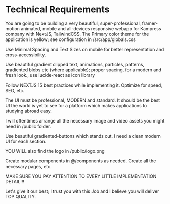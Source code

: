 # Technical Requirements

You are going to be building a very beautiful, super-professional, framer-motion animated, mobile and all-devices responsive webapp for Kampress company with NextJS, TailwindCSS. The Primary color theme for the application is yellow; see configuration in /src/app/globals.css

Use Minimal Spacing and Text Sizes on mobile for better representation and cross-accessibility.

Use beautiful gradient clipped text, animations, particles, patterns, gradiented blobs etc (where applicable); proper spacing, for a modern and fresh look., use lucide-react as icon library

Follow NEXTJS 15 best practices while implementing it. Optimize for speed, SEO, etc.

The UI must be professional, MODERN and standard. It should be the best UI the world is yet to see for a platform which makes applications to studying abroad easy.

I will oftentimes arrange all the necessary image and video assets you might need in /public folder.

Use beautiful gradiented-buttons which stands out. I need a clean modern UI for each section.

YOU WILL also find the logo in /public/logo.png

Create modular components in @/components as needed. Create all the necessary pages, etc.

MAKE SURE YOU PAY ATTENTION TO EVERY LITTLE IMPLEMENTATION DETAIL!!!

Let's give it our best; I trust you with this Job and I believe you will deliver TOP QUALITY.